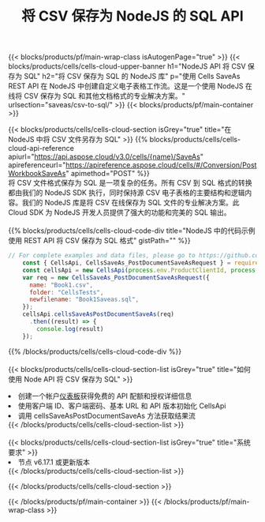 ﻿---
title: 将 CSV 保存为 NodeJS 的 SQL API
description: 用于 Microsoft Excel 和 OpenOffice Calc 的云 API 和 SDK。将电子表格转换为其他格式文件。
url: /zh/nodejs/saveas/csv-to-sql/
---
{{< blocks/products/pf/main-wrap-class isAutogenPage="true" >}}
{{< blocks/products/cells/cells-cloud-upper-banner h1="NodeJS API 将 CSV 保存为 SQL" h2="将 CSV 保存为 SQL 的 NodeJS 库" p="使用 Cells SaveAs REST API 在 NodeJS 中创建自定义电子表格工作流。这是一个使用 NodeJS 在线将 CSV 保存为 SQL 和其他文档格式的专业解决方案。" urlsection="saveas/csv-to-sql/" >}}
{{< blocks/products/pf/main-container >}}

{{< blocks/products/cells/cells-cloud-section isGrey="true" title="在 NodeJS 中将 CSV 文件另存为 SQL" >}}
{{% blocks/products/cells/cells-cloud-api-reference apiurl="https://api.aspose.cloud/v3.0/cells/{name}/SaveAs" apireferenceurl="https://apireference.aspose.cloud/cells/#/Conversion/PostWorkbookSaveAs" apimethod="POST" %}}
<br/>
将 CSV 文件格式保存为 SQL 是一项复杂的任务。所有 CSV 到 SQL 格式的转换都由我们的 NodeJS SDK 执行，同时保持源 CSV 电子表格的主要结构和逻辑内容。我们的 NodeJS 库是将 CSV 在线保存为 SQL 文件的专业解决方案。此 Cloud SDK 为 NodeJS 开发人员提供了强大的功能和完美的 SQL 输出。
<br/>
<br/>
{{% blocks/products/cells/cells-cloud-code-div title="NodeJS 中的代码示例使用 REST API 将 CSV 保存为 SQL 格式" gistPath="" %}}
  
```js
// For complete examples and data files, please go to https://github.com/aspose-cells-cloud/aspose-cells-cloud-node/
    const { CellsApi, CellsSaveAs_PostDocumentSaveAsRequest } = require("asposecellscloud");
    const cellsApi = new CellsApi(process.env.ProductClientId, process.env.ProductClientSecret);
    var req = new CellsSaveAs_PostDocumentSaveAsRequest({
      name: "Book1.csv",
      folder: "CellsTests",
      newfilename: "Book1Saveas.sql",
    });
    cellsApi.cellsSaveAsPostDocumentSaveAs(req)
      .then((result) => {
        console.log(result)
    });
```
  
{{% /blocks/products/cells/cells-cloud-code-div %}}
<br/>
<br/>
{{< blocks/products/cells/cells-cloud-section-list isGrey="true" title="如何使用 Node API 将 CSV 保存为 SQL" >}}
<li>创建一个帐户<a href="https://dashboard.aspose.cloud/">仪表板</a>获得免费的 API 配额和授权详细信息</li>
<li>使用客户端 ID、客户端密码、基本 URL 和 API 版本初始化 CellsApi</li>
<li>调用 cellsSaveAsPostDocumentSaveAs 方法获取结果流</li>
{{< /blocks/products/cells/cells-cloud-section-list >}}
<br/>
<br/>
{{< blocks/products/cells/cells-cloud-section-list isGrey="true" title="系统要求" >}}
<li>节点 v6.17.1 或更新版本</li>
{{< /blocks/products/cells/cells-cloud-section-list >}}

{{< /blocks/products/cells/cells-cloud-section >}}

{{< /blocks/products/pf/main-container >}}
{{< /blocks/products/pf/main-wrap-class >}}
